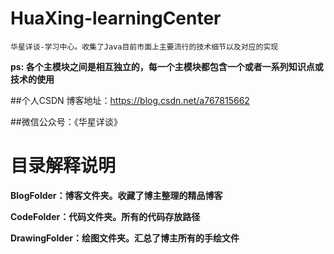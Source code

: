 # HuaXing-learningCenter
    华星详谈-学习中心。收集了Java目前市面上主要流行的技术细节以及对应的实现
**ps: 各个主模块之间是相互独立的，每一个主模块都包含一个或者一系列知识点或技术的使用**

##个人CSDN 博客地址：https://blog.csdn.net/a767815662

##微信公众号：《华星详谈》

# 目录解释说明
**BlogFolder：博客文件夹。收藏了博主整理的精品博客**

**CodeFolder：代码文件夹。所有的代码存放路径**

**DrawingFolder：绘图文件夹。汇总了博主所有的手绘文件**
